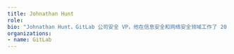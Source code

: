 ```yaml
---
title: Johnathan Hunt 
role: 
bio: "Johnathan Hunt，GitLab 公司安全 VP，他在信息安全和网络安全领域工作了 20 多年，曾在多个垂直领域工作，包括 SaaS、金融、电>    信、医疗、政府等。他专注于在多家公司建立或成熟安全项目，包括两家财富 500 强公司和多家初创公司。Johnathan 特别热衷于漏洞赏金、供应链安全和 DevSecOps。他曾在多>    个会议、播客、访谈和博客系列中介绍过这些主题。他拥有许多安全认证，并拥有信息系统的硕士学位。"
organizations:
- name: GitLab
---
```



